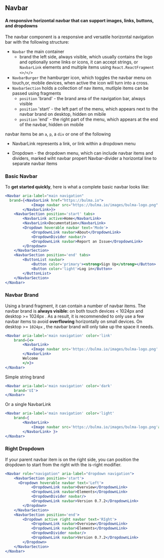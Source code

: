 ## Navbar
#### A responsive horizontal **navbar** that can support images, links, buttons, and dropdowns

The navbar component is a responsive and versatile horizontal navigation bar with the following structure:

* ```Navbar``` the main container
  - brand the left side, always visible, which usually contains the logo and optionally some links or icons, 
    it can accept strings, or ```NavbarLink``` elements and multiple items using ```React.ReactFragment``` ```<>/</>```
* ```NavbarBurger``` the hamburger icon, which toggles the navbar menu on touch,or, mobile devices, when active the icon will turn into a cross.
* ```NavbarSection``` holds a collection of nav items, mutliple items can be passed using fragments
  - ```position``` 'brand' - the brand area of the navigation bar, always visible
  - ```position``` 'start' - the left part of the menu, which appears next to the navbar brand on desktop, hidden on mibile
  - ```position``` 'end' - the right part of the menu, which appears at the end of the navbar, hidden on mobile

navbar items be an ```a```, ```p```, a ```div``` or one of the following

* NavbarLink represents a link, or link within a dropdown menu

* Dropdown - the dropdown menu, which can include navbar items and dividers, marked wiht navbar propert
Navbar-divider a horizontal line to separate navbar items

### Basic Navbar
To **get started quickly**, here is what a complete basic navbar looks like:

```jsx
<Navbar aria-label="main navigation"
  brand={<NavbarLink href="https://bulma.io">
            <Image navbar src="https://bulma.io/images/bulma-logo.png" />
        </NavbarLink>}>
    <NavbarSection position='start' tabs>
        <NavbarLink active>Home</NavbarLink>
        <NavbarLink>Documentation</NavbarLink>
        <Dropdown hoverable navbar text='Mode'>
            <DropdownLink navbar>About</DropdownLink>
            <DropdownDivider navbar/>
            <DropdownLink navbar>Report an Issue</DropdownLink>
        </Dropdown>
    </NavbarSection>
    <NavbarSection position='end' tabs>
        <ButtonList navbar>
            <Button color='primary'><strong>Sign Up</strong></Button>
            <Button color='light'>Log in</Button>
        </ButtonList>
    </NavbarSection>
</Navbar>
```

### Navbar Brand
Using a brand fragment, it can contain a number of navbar items.
The navbar brand is **always visible:** on both touch devices < 1024px and desktop >= 1024px . As a result, it is recommended to only use a few navbar items to avoid **overflowing** horizontally on small devices.
On desktop >= ```1024px``` , the navbar brand will only take up the space it needs.

```jsx
<Navbar aria-label='main navigation' color='link'
    brand={<>
        <NavbarLink>
            <Image navbar src='https://bulma.io/images/bulma-logo.png' alt='Bulma: Free, open source, & modern CSS framework based on Flexbox' />
        </NavbarLink>
        Welcome
        </>}>    
</Navbar>
```

Simple string brand
```jsx
<Navbar aria-label='main navigation' color='dark'
    brand='UI'>    
</Navbar>
```

Or a single NavbarLink
```jsx
<Navbar aria-label='main navigation' color='light'
    brand={
        <NavbarLink>
            <Image navbar src='https://bulma.io/images/bulma-logo.png'alt='Bulma: Free, open source, & modern CSS framework based on Flexbox' /> 
        </NavbarLink> }>
</Navbar>
```

### Right Dropdown

If your parent navbar item is on the right side, you can position the dropdown to start from the right with the is-right modifier.
```jsx
<Navbar role="navigation" aria-label="dropdown navigation">
    <NavbarSection position='start'>
      <Dropdown hoverable navbar text='Left'>
            <DropdownLink navbar>Overview</DropdownLink>
            <DropdownLink navbar>Elements</DropdownLink>
            <DropdownDivider navbar/>
            <DropdownLink navbar>Version 0.7.2</DropdownLink>
        </Dropdown>
    </NavbarSection>
    <NavbarSection position='end'>
        <Dropdown active right navbar text='RIght'>
            <DropdownLink navbar>Overview</DropdownLink>
            <DropdownLink navbar>Elements</DropdownLink>
            <DropdownDivider navbar/>
            <DropdownLink navbar>Version 0.7.2</DropdownLink>
        </Dropdown>
    </NavbarSection>
</Navbar>
```